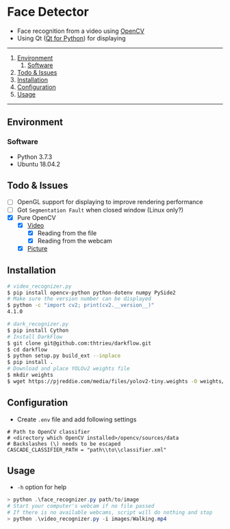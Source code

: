 # Face Detector

- Face recognition from a video using [OpenCV](https://pypi.org/project/opencv-python/)
- Using Qt ([Qt for Python](https://doc.qt.io/qtforpython/index.html)) for displaying

---

1. [Environment](#environment)
   1. [Software](#software)
1. [Todo & Issues](#todo--issues)
1. [Installation](#installation)
1. [Configuration](#configuration)
1. [Usage](#usage)

---

## Environment

### Software

- Python 3.7.3
- Ubuntu 18.04.2

## Todo & Issues

- [ ] OpenGL support for displaying to improve rendering performance
- [ ] Got `Segmentation Fault` when closed window (Linux only?)
- [x] Pure OpenCV
    - [x] [Video](https://docs.opencv.org/3.0-beta/doc/py_tutorials/py_gui/py_video_display/py_video_display.html)
        - [x] Reading from the file
        - [x] Reading from the webcam
    - [x] [Picture](https://docs.opencv.org/3.0-beta/doc/py_tutorials/py_objdetect/py_face_detection/py_face_detection.html#face-detection)

## Installation

```bash
# video_recognizer.py
$ pip install opencv-python python-dotenv numpy PySide2
# Make sure the version number can be displayed
$ python -c "import cv2; print(cv2.__version__)"
4.1.0

# dark_recognizer.py
$ pip install Cython
# Install DarkFlow
$ git clone git@github.com:thtrieu/darkflow.git
$ cd darkflow
$ python setup.py build_ext --inplace
$ pip install .
# Download and place YOLOv2 weights file
$ mkdir weights
$ wget https://pjreddie.com/media/files/yolov2-tiny.weights -O weights/yolov2-tiny.weights
```

## Configuration

- Create `.env` file and add following settings

```
# Path to OpenCV classifier
# <directory which OpenCV installed>/opencv/sources/data
# Backslashes (\) needs to be escaped
CASCADE_CLASSIFIER_PATH = "path\\to\\classifier.xml"
```

## Usage

- `-h` option for help

```ps1
> python .\face_recognizer.py path/to/image
# Start your computer's webcam if no file passed
# If there is no available webcams, script will do nothing and stop
> python .\video_recognizer.py -i images/Walking.mp4
```

[tf]: https://www.tensorflow.org/
[pydl]: https://www.python.org/downloads/release/python-367/
[opencv]: https://opencv.org/releases.html
